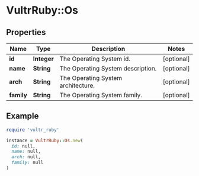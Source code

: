 # VultrRuby::Os

## Properties

| Name | Type | Description | Notes |
| ---- | ---- | ----------- | ----- |
| **id** | **Integer** | The Operating System id. | [optional] |
| **name** | **String** | The Operating System description. | [optional] |
| **arch** | **String** | The Operating System architecture. | [optional] |
| **family** | **String** | The Operating System family.  | [optional] |

## Example

```ruby
require 'vultr_ruby'

instance = VultrRuby::Os.new(
  id: null,
  name: null,
  arch: null,
  family: null
)
```


